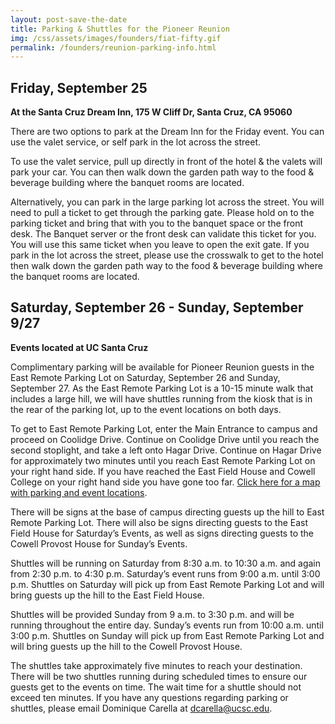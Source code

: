 ```yaml
---
layout: post-save-the-date
title: Parking & Shuttles for the Pioneer Reunion
img: /css/assets/images/founders/fiat-fifty.gif
permalink: /founders/reunion-parking-info.html
---
```


## Friday, September 25
**At the Santa Cruz Dream Inn, 175 W Cliff Dr, Santa Cruz, CA 95060**

There are two options to park at the Dream Inn for the Friday event. You can use the valet service, or self park in the lot across the street.

To use the valet service, pull up directly in front of the hotel & the valets will park your car. You can then walk down the garden path way to the food & beverage building where the banquet rooms are located.

Alternatively, you can park in the large parking lot across the street.  You will need to pull a ticket to get through the parking gate. Please hold on to the parking ticket and bring that with you to the banquet space or the front desk. The Banquet server or the front desk can validate this ticket for you.  You will use this same ticket when you leave to open the exit gate. If you park in the lot across the street, please use the crosswalk to get to the hotel then walk down the garden path way to the food & beverage building where the banquet rooms are located.

## Saturday, September 26 - Sunday, September 9/27
**Events located at UC Santa Cruz**

Complimentary parking will be available for Pioneer Reunion guests in the East Remote Parking Lot on Saturday, September 26 and Sunday, September 27. As the East Remote Parking Lot is a 10-15 minute walk that includes a large hill, we will have shuttles running from the kiosk that is in the rear of the parking lot, up to the event locations on both days. 

To get to East Remote Parking Lot, enter the Main Entrance to campus and proceed on Coolidge Drive. Continue on Coolidge Drive until you reach the second stoplight, and take a left onto Hagar Drive. Continue on Hagar Drive for approximately two minutes until you reach East Remote Parking Lot on your right hand side. If you have reached the East Field House and Cowell College on your right hand side you have gone too far. [Click here for a map with parking and event locations](/founders/documents/parking-map-pioneer-reunion.pdf).

There will be signs at the base of campus directing guests up the hill to East Remote Parking Lot. There will also be signs directing guests to the East Field House for Saturday’s Events, as well as signs directing guests to the Cowell Provost House for Sunday’s Events. 

Shuttles will be running on Saturday from 8:30 a.m. to 10:30 a.m. and again from 2:30 p.m. to 4:30 p.m. Saturday’s event runs from 9:00 a.m. until 3:00 p.m. Shuttles on Saturday will pick up from East Remote Parking Lot and will bring guests up the hill to the East Field House.

Shuttles will be provided Sunday from 9 a.m. to 3:30 p.m. and will be running throughout the entire day. Sunday’s events run from 10:00 a.m. until 3:00 p.m. Shuttles on Sunday will pick up from East Remote Parking Lot and will bring guests up the hill to the Cowell Provost House.

The shuttles take approximately five minutes to reach your destination. There will be two shuttles running during scheduled times to ensure our guests get to the events on time. The wait time for a shuttle should not exceed ten minutes. If you have any questions regarding parking or shuttles, please email Dominique Carella at [dcarella@ucsc.edu](mailto:dcarella@ucsc.edu?subject=Renuion-Event-Parking).